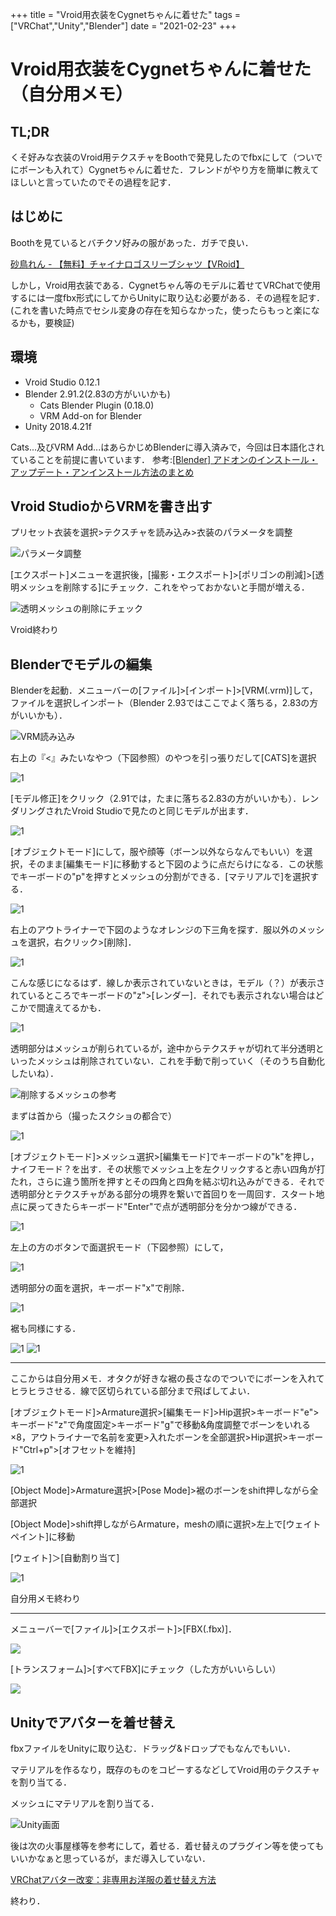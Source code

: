 +++
title = "Vroid用衣装をCygnetちゃんに着せた"
tags = ["VRChat","Unity","Blender"]
date = "2021-02-23"
+++

# Vroid用衣装をCygnetちゃんに着せた（自分用メモ）

## TL;DR

くそ好みな衣装のVroid用テクスチャをBoothで発見したのでfbxにして（ついでにボーンも入れて）Cygnetちゃんに着せた．フレンドがやり方を簡単に教えてほしいと言っていたのでその過程を記す．

## はじめに

Boothを見ているとバチクソ好みの服があった．ガチで良い．

[砂鳥れん - 【無料】チャイナロゴスリーブシャツ【VRoid】](https://renfactory.booth.pm/items/1921172)

しかし，Vroid用衣装である．Cygnetちゃん等のモデルに着せてVRChatで使用するには一度fbx形式にしてからUnityに取り込む必要がある．その過程を記す．
(これを書いた時点でセシル変身の存在を知らなかった，使ったらもっと楽になるかも，要検証)

## 環境

- Vroid Studio                  0.12.1
- Blender                       2.91.2(2.83の方がいいかも)
    - Cats Blender Plugin (0.18.0)
    - VRM Add-on for Blender
- Unity                         2018.4.21f

Cats...及びVRM Add...はあらかじめBlenderに導入済みで，今回は日本語化されていることを前提に書いています．
参考:[[Blender] アドオンのインストール・アップデート・アンインストール方法のまとめ](https://qiita.com/nutti/items/5e9ebe9c28751066b688)

## Vroid StudioからVRMを書き出す

プリセット衣装を選択>テクスチャを読み込み>衣装のパラメータを調整

![パラメータ調整](/images/20210223/1.png)

[エクスポート]メニューを選択後，[撮影・エクスポート]>[ポリゴンの削減]>[透明メッシュを削除する]にチェック．これをやっておかないと手間が増える．

![透明メッシュの削除にチェック](/images/20210223/2.png)

Vroid終わり

## Blenderでモデルの編集

Blenderを起動．メニューバーの[ファイル]>[インポート]>[VRM(.vrm)]して，ファイルを選択しインポート（Blender 2.93ではここでよく落ちる，2.83の方がいいかも）．

![VRM読み込み](/images/20210223/3.png)

右上の『<』みたいなやつ（下図参照）のやつを引っ張りだして[CATS]を選択

![1](/images/20210223/4_1.png)

[モデル修正]をクリック（2.91では，たまに落ちる2.83の方がいいかも）．レンダリングされたVroid Studioで見たのと同じモデルが出ます．

![1](/images/20210223/4.png)

[オブジェクトモード]にして，服や顔等（ボーン以外ならなんでもいい）を選択，そのまま[編集モード]に移動すると下図のように点だらけになる．この状態でキーボードの"p"を押すとメッシュの分割ができる．[マテリアルで]を選択する．

![1](/images/20210223/5.png)

右上のアウトライナーで下図のようなオレンジの下三角を探す．服以外のメッシュを選択，右クリック>[削除]．

![1](/images/20210223/6.png)

こんな感じになるはず．線しか表示されていないときは，モデル（？）が表示されているところでキーボードの"z">[レンダー]．それでも表示されない場合はどこかで間違えてるかも．

![1](/images/20210223/7.png)

透明部分はメッシュが削られているが，途中からテクスチャが切れて半分透明といったメッシュは削除されていない．これを手動で削っていく（そのうち自動化したいね）．

![削除するメッシュの参考](/images/20210223/8.png)

まずは首から（撮ったスクショの都合で）

![1](/images/20210223/11.png)

[オブジェクトモード]>メッシュ選択>[編集モード]でキーボードの"k"を押し，ナイフモード？を出す．その状態でメッシュ上を左クリックすると赤い四角が打たれ，さらに違う箇所を押すとその四角と四角を結ぶ切れ込みができる．それで透明部分とテクスチャがある部分の境界を繋いで首回りを一周回す．スタート地点に戻ってきたらキーボード"Enter"で点が透明部分を分かつ線ができる．

![1](/images/20210223/12.png)

左上の方のボタンで面選択モード（下図参照）にして，

![1](/images/20210223/13_1.png)

透明部分の面を選択，キーボード"x"で削除．

![1](/images/20210223/13.png)

裾も同様にする．

![1](/images/20210223/9.png)
![1](/images/20210223/10.png)

----
ここからは自分用メモ．オタクが好きな裾の長さなのでついでにボーンを入れてヒラヒラさせる．線で区切られている部分まで飛ばしてよい．

[オブジェクトモード]>Armature選択>[編集モード]>Hip選択>キーボード"e">キーボード"z"で角度固定>キーボード"g"で移動&角度調整でボーンをいれる×8，アウトライナーで名前を変更>入れたボーンを全部選択>Hip選択>キーボード"Ctrl+p">[オフセットを維持]

![1](/images/20210223/15.png)

[Object Mode]>Armature選択>[Pose Mode]>裾のボーンをshift押しながら全部選択

[Object Mode]>shift押しながらArmature，meshの順に選択>左上で[ウェイトペイント]に移動

[ウェイト]＞[自動割り当て]

![1](/images/20210223/17.png)

自分用メモ終わり

---

メニューバーで[ファイル]>[エクスポート]>[FBX(.fbx)]．

![](/images/20210223/14.png)

[トランスフォーム]>[すべてFBX]にチェック（した方がいいらしい）

![](/images/20210223/18.png)

## Unityでアバターを着せ替え

fbxファイルをUnityに取り込む．ドラッグ&ドロップでもなんでもいい．

マテリアルを作るなり，既存のものをコピーするなどしてVroid用のテクスチャを割り当てる．

メッシュにマテリアルを割り当てる．

![Unity画面](/images/20210223/19.png)

後は次の火事屋様等を参考にして，着せる．着せ替えのプラグイン等を使ってもいいかなぁと思っているが，まだ導入していない．

[VRChatアバター改変：非専用お洋服の着せ替え方法](https://note.com/kaziya21/n/n3a2a0948931c)

終わり．